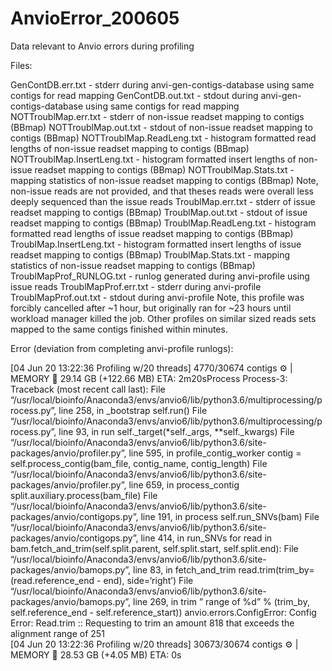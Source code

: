 # AnvioError_200605
Data relevant to Anvio errors during profiling

Files:

GenContDB.err.txt - stderr during anvi-gen-contigs-database using same contigs for read mapping
GenContDB.out.txt - stdout during anvi-gen-contigs-database using same contigs for read mapping
NOTTroublMap.err.txt - stderr of non-issue readset mapping to contigs (BBmap)
NOTTroublMap.out.txt - stdout of non-issue readset mapping to contigs (BBmap)
NOTTroublMap.ReadLeng.txt - histogram formatted read lengths of non-issue readset mapping to contigs (BBmap)
NOTTroublMap.InsertLeng.txt - histogram formatted insert lengths of non-issue readset mapping to contigs (BBmap)
NOTTroublMap.Stats.txt - mapping statistics of non-issue readset mapping to contigs (BBmap)
      Note, non-issue reads are not provided, and that theses reads were overall less deeply sequenced than the issue reads
TroublMap.err.txt - stderr of issue readset mapping to contigs (BBmap)
TroublMap.out.txt - stdout of issue readset mapping to contigs (BBmap)
TroublMap.ReadLeng.txt - histogram formatted read lengths of issue readset mapping to contigs (BBmap)
TroublMap.InsertLeng.txt - histogram formatted insert lengths of issue readset mapping to contigs (BBmap)
TroublMap.Stats.txt - mapping statistics of non-issue readset mapping to contigs (BBmap)
TroublMapProf_RUNLOG.txt - runlog generated during anvi-profile using issue reads
TroublMapProf.err.txt - stderr during anvi-profile
TroublMapProf.out.txt - stdout during anvi-profile
      Note, this profile was forcibly cancelled after ~1 hour, but originally ran for ~23 hours until workload manager killed        the job. Other profiles on similar sized reads sets mapped to the same contigs finished within minutes.

Error (deviation from completing anvi-profile runlogs):

[04 Jun 20 13:22:36 Profiling w/20 threads] 4770/30674 contigs :gear: | MEMORY :brain: 29.14 GB (+122.66 MB)     ETA: 2m20sProcess Process-3:
Traceback (most recent call last):
 File “/usr/local/bioinfo/Anaconda3/envs/anvio6/lib/python3.6/multiprocessing/process.py”, line 258, in _bootstrap
  self.run()
 File “/usr/local/bioinfo/Anaconda3/envs/anvio6/lib/python3.6/multiprocessing/process.py”, line 93, in run
  self._target(*self._args, **self._kwargs)
 File “/usr/local/bioinfo/Anaconda3/envs/anvio6/lib/python3.6/site-packages/anvio/profiler.py”, line 595, in profile_contig_worker
  contig = self.process_contig(bam_file, contig_name, contig_length)
 File “/usr/local/bioinfo/Anaconda3/envs/anvio6/lib/python3.6/site-packages/anvio/profiler.py”, line 659, in process_contig
  split.auxiliary.process(bam_file)
 File “/usr/local/bioinfo/Anaconda3/envs/anvio6/lib/python3.6/site-packages/anvio/contigops.py”, line 191, in process
  self.run_SNVs(bam)
 File “/usr/local/bioinfo/Anaconda3/envs/anvio6/lib/python3.6/site-packages/anvio/contigops.py”, line 414, in run_SNVs
  for read in bam.fetch_and_trim(self.split.parent, self.split.start, self.split.end):
 File “/usr/local/bioinfo/Anaconda3/envs/anvio6/lib/python3.6/site-packages/anvio/bamops.py”, line 83, in fetch_and_trim
  read.trim(trim_by=(read.reference_end - end), side=‘right’)
 File “/usr/local/bioinfo/Anaconda3/envs/anvio6/lib/python3.6/site-packages/anvio/bamops.py”, line 269, in trim
  ” range of %d” % (trim_by, self.reference_end - self.reference_start))
anvio.errors.ConfigError: 
Config Error: Read.trim :: Requesting to trim an amount 818 that exceeds the alignment range
       of 251                                     
[04 Jun 20 13:22:36 Profiling w/20 threads] 30673/30674 contigs :gear: | MEMORY :brain: 28.53 GB (+4.05 MB)       ETA: 0s
